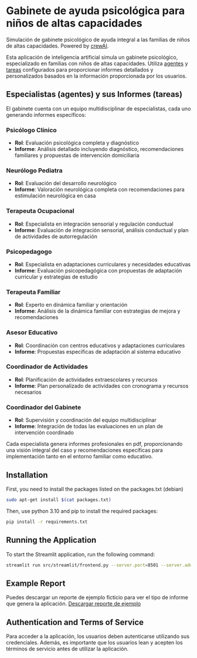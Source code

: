 # Gabinete de ayuda psicológica para niños de altas capacidades

Simulación de gabinete psicológico de ayuda integral a las familias de niños de altas capacidades.
Powered by [crewAI](https://crewai.com). 

Esta aplicación de inteligencia artificial simula un gabinete psicológico, especializado en familias con niños de altas capacidades. Utiliza [agentes](src/gifted_children_helper/config/agents.yaml) y [tareas](src/gifted_children_helper/config/tasks.yaml) configurados para proporcionar informes detallados y personalizados basados en la información proporcionada por los usuarios.

## Especialistas (agentes) y sus Informes (tareas)

El gabinete cuenta con un equipo multidisciplinar de especialistas, cada uno generando informes específicos:

### Psicólogo Clínico
- **Rol**: Evaluación psicológica completa y diagnóstico
- **Informe**: Análisis detallado incluyendo diagnóstico, recomendaciones familiares y propuestas de intervención domiciliaria

### Neurólogo Pediatra
- **Rol**: Evaluación del desarrollo neurológico
- **Informe**: Valoración neurológica completa con recomendaciones para estimulación neurológica en casa

### Terapeuta Ocupacional
- **Rol**: Especialista en integración sensorial y regulación conductual
- **Informe**: Evaluación de integración sensorial, análisis conductual y plan de actividades de autorregulación

### Psicopedagogo
- **Rol**: Especialista en adaptaciones curriculares y necesidades educativas
- **Informe**: Evaluación psicopedagógica con propuestas de adaptación curricular y estrategias de estudio

### Terapeuta Familiar
- **Rol**: Experto en dinámica familiar y orientación
- **Informe**: Análisis de la dinámica familiar con estrategias de mejora y recomendaciones

### Asesor Educativo
- **Rol**: Coordinación con centros educativos y adaptaciones curriculares
- **Informe**: Propuestas específicas de adaptación al sistema educativo

### Coordinador de Actividades
- **Rol**: Planificación de actividades extraescolares y recursos
- **Informe**: Plan personalizado de actividades con cronograma y recursos necesarios

### Coordinador del Gabinete
- **Rol**: Supervisión y coordinación del equipo multidisciplinar
- **Informe**: Integración de todas las evaluaciones en un plan de intervención coordinado

Cada especialista genera informes profesionales en pdf, proporcionando una visión integral del caso y recomendaciones específicas para implementación tanto en el entorno familiar como educativo.





## Installation
First, you need to install the packages listed on the packages.txt (debian)

```bash
sudo apt-get install $(cat packages.txt)
```

Then, use python 3.10 and pip to install the required packages:

```bash
pip install -r requirements.txt
```

## Running the Application

To start the Streamlit application, run the following command:

```bash
streamlit run src/streamlit/frontend.py --server.port=8501 --server.address=0.0.0.0
```



## Example Report

Puedes descargar un reporte de ejemplo ficticio para ver el tipo de informe que genera la aplicación.
[Descargar reporte de ejemplo](src/streamlit/static/example_report.pdf)

## Authentication and Terms of Service

Para acceder a la aplicación, los usuarios deben autenticarse utilizando sus credenciales. Además, es importante que los usuarios lean y acepten los términos de servicio antes de utilizar la aplicación.
